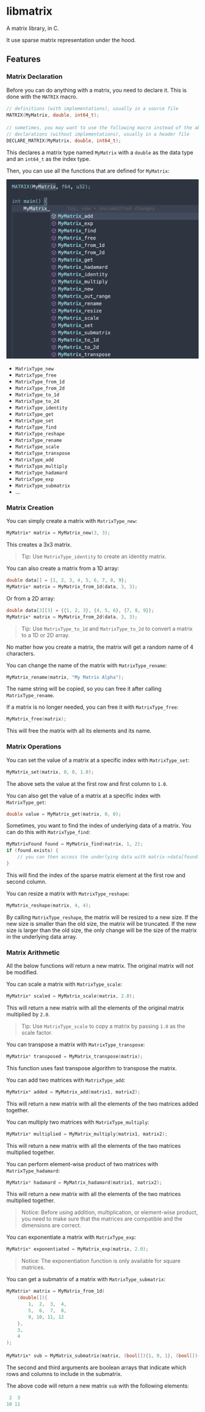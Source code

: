 # libmatrix

A matrix library, in C.

It use sparse matrix representation under the hood.

## Features

### Matrix Declaration

Before you can do anything with a matrix, you need to declare it. This is done with the `MATRIX` macro.

```c
// definitions (with implementations), usually in a source file
MATRIX(MyMatrix, double, int64_t);

// sometimes, you may want to use the following macro instead of the above one
// declarations (without implementations), usually in a header file
DECLARE_MATRIX(MyMatrix, double, int64_t);
```

This declares a matrix type named `MyMatrix` with a `double` as the data type and an `int64_t` as the index type.

Then, you can use all the functions that are defined for `MyMatrix`:

![matrix-functions.png](screenshots/matrix-functions.png)

* `MatrixType_new`
* `MatrixType_free`
* `MatrixType_from_1d`
* `MatrixType_from_2d`
* `MatrixType_to_1d`
* `MatrixType_to_2d`
* `MatrixType_identity`
* `MatrixType_get`
* `MatrixType_set`
* `MatrixType_find`
* `MatrixType_reshape`
* `MatrixType_rename`
* `MatrixType_scale`
* `MatrixType_transpose`
* `MatrixType_add`
* `MatrixType_multiply`
* `MatrixType_hadamard`
* `MatrixType_exp`
* `MatrixType_submatrix`
* ...

### Matrix Creation

You can simply create a matrix with `MatrixType_new`:

```c
MyMatrix* matrix = MyMatrix_new(3, 3);
```

This creates a 3x3 matrix.

> Tip: Use `MatrixType_identity` to create an identity matrix.

You can also create a matrix from a 1D array:

```c
double data[] = {1, 2, 3, 4, 5, 6, 7, 8, 9};
MyMatrix* matrix = MyMatrix_from_1d(data, 3, 3);
```

Or from a 2D array:

```c
double data[3][3] = {{1, 2, 3}, {4, 5, 6}, {7, 8, 9}};
MyMatrix* matrix = MyMatrix_from_2d(data, 3, 3);
```

> Tip: Use `MatrixType_to_1d` and `MatrixType_to_2d` to convert a matrix to a 1D or 2D array.

No matter how you create a matrix, the matrix will get a random name of 4 characters.

You can change the name of the matrix with `MatrixType_rename`:

```c
MyMatrix_rename(matrix, "My Matrix Alpha");
```

The name string will be copied, so you can free it after calling `MatrixType_rename`.

If a matrix is no longer needed, you can free it with `MatrixType_free`:

```c
MyMatrix_free(matrix);
```

This will free the matrix with all its elements and its name.

### Matrix Operations

You can set the value of a matrix at a specific index with `MatrixType_set`:

```c
MyMatrix_set(matrix, 0, 0, 1.0);
```

The above sets the value at the first row and first column to `1.0`.

You can also get the value of a matrix at a specific index with `MatrixType_get`:

```c
double value = MyMatrix_get(matrix, 0, 0);
```

Sometimes, you want to find the index of underlying data of a matrix. You can do this with `MatrixType_find`:

```c
MyMatrixFound found = MyMatrix_find(matrix, 1, 2);
if (found.exists) {
    // you can then access the underlying data with matrix->data[found.index]
}
```

This will find the index of the sparse matrix element at the first row and second column.

You can resize a matrix with `MatrixType_reshape`:

```c
MyMatrix_reshape(matrix, 4, 4);
```

By calling `MatrixType_reshape`, the matrix will be resized to a new size. If the new size is smaller than the old size, the matrix will be truncated. If the new size is larger than the old size, the only change will be the size of the matrix in the underlying data array.

### Matrix Arithmetic

All the below functions will return a new matrix. The original matrix will not be modified.

You can scale a matrix with `MatrixType_scale`:

```c
MyMatrix* scaled = MyMatrix_scale(matrix, 2.0);
```

This will return a new matrix with all the elements of the original matrix multiplied by `2.0`.

> Tip: Use `MatrixType_scale` to copy a matrix by passing `1.0` as the scale factor.

You can transpose a matrix with `MatrixType_transpose`:

```c
MyMatrix* transposed = MyMatrix_transpose(matrix);
```

This function uses fast transpose algorithm to transpose the matrix.

You can add two matrices with `MatrixType_add`:

```c
MyMatrix* added = MyMatrix_add(matrix1, matrix2);
```

This will return a new matrix with all the elements of the two matrices added together.

You can multiply two matrices with `MatrixType_multiply`:

```c
MyMatrix* multiplied = MyMatrix_multiply(matrix1, matrix2);
```

This will return a new matrix with all the elements of the two matrices multiplied together.

You can perform element-wise product of two matrices with `MatrixType_hadamard`:

```c
MyMatrix* hadamard = MyMatrix_hadamard(matrix1, matrix2);
```

This will return a new matrix with all the elements of the two matrices multiplied together.

> Notice: Before using addition, multiplication, or element-wise product, you need to make sure that the matrices are compatible and the dimensions are correct.

You can exponentiate a matrix with `MatrixType_exp`:

```c
MyMatrix* exponentiated = MyMatrix_exp(matrix, 2.0);
```

> Notice: The exponentiation function is only available for square matrices.

You can get a submatrix of a matrix with `MatrixType_submatrix`:

```c
MyMatrix* matrix = MyMatrix_from_1d(
    (double[]){
        1,  2,  3,  4, 
        5,  6,  7,  8, 
        9, 10, 11, 12
    }, 
    3, 
    4
);

MyMatrix* sub = MyMatrix_submatrix(matrix, (bool[]){1, 0, 1}, (bool[]){0, 1, 1, 0});
```

The second and third arguments are boolean arrays that indicate which rows and columns to include in the submatrix.

The above code will return a new matrix `sub` with the following elements:

```c
 2  3
10 11
```
